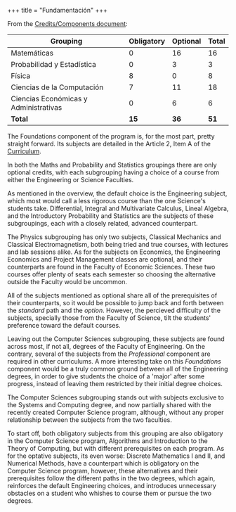 +++
title = "Fundamentación"
+++

From the [Credits/Components document][credits]:

| Grouping                              | Obligatory | Optional | Total  |
|---------------------------------------|------------|----------|--------|
| Matemáticas                           |    0       |   16     |   16   |
| Probabilidad y Estadística            |    0       |    3     |    3   |
| Física                                |    8       |    0     |    8   |
| Ciencias de la Computación            |    7       |   11     |   18   |
| Ciencias Económicas y Administrativas |    0       |    6     |    6   |
| **Total**                             | **15**     | **36**   | **51** |

The Foundations component of the program is, for the most part, pretty straight forward.
Its subjects are detailed in the Article 2, Item A of the [Curriculum][curriculum].

In both the Maths and Probability and Statistics groupings there are only optional credits,
with each subgrouping having a choice of a course from either the Engineering or Science Faculties.

As mentioned in the overview, the default choice is the Engineering subject, which most would
call a less rigorous course than the one Science's students take.
Differential, Integral and Multivariate Calculus, Lineal Algebra,
and the Introductory Probability and Statistics are the subjects of these subgroupings,
each with a closely related, advanced counterpart.

The Physics subgrouping has only two subjects, Classical Mechanics and Classical Electromagnetism,
both being tried and true courses, with lectures and lab sessions alike.
As for the subjects on Economics, the Engineering Economics and Project Management classes are optional,
and their counterparts are found in the Faculty of Economic Sciences. These two courses
offer plenty of seats each semester so choosing the alternative outside the Faculty would be uncommon.

All of the subjects mentioned as optional
share all of the prerequisites of their counterparts, so it would be possible to jump back
and forth between the *standard* path and the *option*. However, the percieved difficulty of the subjects,
specially those from the Faculty of Science, tilt the students' preference toward the default courses.

Leaving out the Computer Sciences subgrouping, these subjects are found across most,
if not all, degrees of the Faculty of Engineering. On the contrary, several of the subjects from
the *Professional* component are required in other curriculums.
A more interesting take on this *Foundations*
component would be a truly common ground between all of the Engineering degrees,
in order to give students the choice of a 'major' after some progress, instead of
leaving them restricted by their initial degree choices.

The Computer Sciences subgrouping stands out with subjects exclusive to the 
Systems and Computing degree, and now partially shared with the recently created 
Computer Science program, although, without any proper relationship between the
subjects from the two faculties.

To start off, both obligatory subjects from this grouping are also obligatory
in the Computer Science program, Algorithms and Introduction to the Theory of Computing,
but with different prerequisites on each program. As for the optative subjects,
its even worse: Discrete Mathematics I and II, and Numerical Methods, have a
counterpart which is obligatory on the Computer Science program, however, these
alternatives and their prerequisites follow the different paths in the two degrees,
which again, reinforces the default Engineering choices, and introduces
unnecessary obstacles on a student who whishes to course them or pursue the two degrees.


[credits]: http://www.legal.unal.edu.co/rlunal/home/doc.jsp?d_i=73193
[curriculum]: http://www.legal.unal.edu.co/rlunal/home/doc.jsp?d_i=73711

